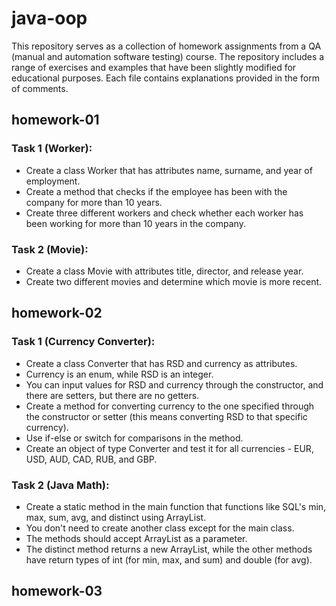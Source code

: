 # java-oop
This repository serves as a collection of homework assignments from a QA (manual and automation software testing) course. The repository includes a range of exercises and examples that have been slightly modified for educational purposes. Each file contains explanations provided in the form of comments.

## homework-01

### Task 1 (Worker): 

- Create a class Worker that has attributes name, surname, and year of employment.
- Create a method that checks if the employee has been with the company for more than 10 years.
- Create three different workers and check whether each worker has been working for more than 10 years in the company.

### Task 2 (Movie):

- Create a class Movie with attributes title, director, and release year.
- Create two different movies and determine which movie is more recent.

## homework-02

### Task 1 (Currency Converter):

- Create a class Converter that has RSD and currency as attributes.
- Currency is an enum, while RSD is an integer.
- You can input values for RSD and currency through the constructor, and there are setters, but there are no getters.
- Create a method for converting currency to the one specified through the constructor or setter (this means converting RSD to that specific currency).
- Use if-else or switch for comparisons in the method.
- Create an object of type Converter and test it for all currencies - EUR, USD, AUD, CAD, RUB, and GBP.

### Task 2 (Java Math):

- Create a static method in the main function that functions like SQL's min, max, sum, avg, and distinct using ArrayList<Integer>.
- You don't need to create another class except for the main class.
- The methods should accept ArrayList<Integer> as a parameter.
- The distinct method returns a new ArrayList<Integer>, while the other methods have return types of int (for min, max, and sum) and double (for avg).

## homework-03



